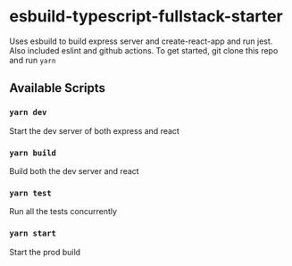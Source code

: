 # esbuild-typescript-fullstack-starter

Uses esbuild to build express server and create-react-app and run jest. Also included eslint and github actions. To get started, git clone this repo and run `yarn`

## Available Scripts

### `yarn dev`

Start the dev server of both express and react

### `yarn build`

Build both the dev server and react

### `yarn test`

Run all the tests concurrently

### `yarn start`

Start the prod build

